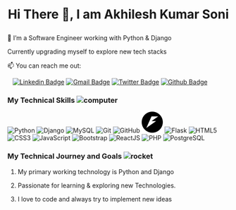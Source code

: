 <h1 align="center">
  
  Hi There 👋, I am Akhilesh Kumar Soni
</h1>

🔭 I’m a Software Engineer working with Python & Django

Currently upgrading myself to explore new tech stacks

📫 You can reach me out: </br>

&nbsp;&nbsp;&nbsp;[![Linkedin Badge](https://img.shields.io/badge/-akhileshsoni-blue?style=flat-square&logo=Linkedin&logoColor=white&link=https://www.linkedin.com/in/akhileshsoni/)](https://www.linkedin.com/in/akhileshsoni/)
[![Gmail Badge](https://img.shields.io/badge/-itsakhileshsoni@gmail.com-red?style=flat-square&logo=Gmail&logoColor=white&link=mailto:itsakhileshsoni@gmail.com)](mailto:itsakhileshsoni@gmail.com)
 [![Twitter Badge](https://img.shields.io/badge/-Akhilesh13Kumar-teal?style=flat-square&logo=Twitter&logoColor=white&link=https://www.twitter.com/Akhilesh13Kumar)](https://www.twitter.com/Akhilesh13Kumar)
 [![Github Badge](https://img.shields.io/badge/-iakhileshsoni-black?style=flat-square&logo=github&logoColor=white&link=https://github.com/iakhileshsoni/)](https://github.com/iakhileshsoni/)


### My Technical Skills ![computer](https://user-images.githubusercontent.com/61263785/119502104-31e11000-bd87-11eb-810a-e82b5794d57e.jpg) 


![Python](https://img.icons8.com/color/48/000000/python.png)   ![Django](https://img.icons8.com/color/48/000000/django.png)   ![MySQL](https://img.icons8.com/color/48/000000/mysql-logo.png)   ![Git](https://img.icons8.com/color/48/000000/git.png)   ![GitHub](https://img.icons8.com/color/48/000000/github-2.png)   <img src="https://raw.githubusercontent.com/simple-icons/simple-icons/develop/icons/fastapi.svg" alt="FastAPI" width="48" height="48">   ![Flask](https://img.icons8.com/color/48/000000/flask.png)   ![HTML5](https://img.icons8.com/color/48/000000/html-5.png)   ![CSS3](https://img.icons8.com/color/48/000000/css3.png)   ![JavaScript](https://img.icons8.com/color/48/000000/javascript.png)   ![Bootstrap](https://img.icons8.com/color/48/000000/bootstrap.png)   ![ReactJS](https://img.icons8.com/color/48/000000/react-native.png)   ![PHP](https://img.icons8.com/color/48/000000/php.png)   <img src="https://www.vectorlogo.zone/logos/postgresql/postgresql-icon.svg" alt="PostgreSQL" width="48" height="48"> 



### My Technical Journey and Goals ![rocket](https://user-images.githubusercontent.com/61263785/119502648-c77c9f80-bd87-11eb-9460-e4cc43afd63b.png)



1. My primary working technology is Python and Django

2. Passionate for learning & exploring new Technologies.

3. I love to code and always try to implement new ideas

